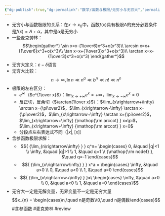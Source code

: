 ```yaml
---
{"dg-publish":true,"dg-permalink":"数学/函数与极限/无穷小与无穷大","permalink":"/数学/函数与极限/无穷小与无穷大/","dgHomeLink":true,"dgPassFrontmatter":false}
---
```



- 无穷小与函数极限的关系：在$x\rightarrow x_0$中，函数$f(x)$具有极限A的充分必要条件是$f(x)=A+\alpha$，其中是$\alpha$是无穷小
- 一些麦克劳林：
	$$\begin{gather*}
	\sin x=x-{1\over6}x^3+o(x^3)\\
	\arcsin x=x+{1\over6}x^3+o(x^3)\\
	\tan x=x+{1\over3}x^3+o(x^3)\\
	\arctan x=x-{1\over3}x^3+o(x^3)
	\end{gather*}$$
- 无穷大定义：$\varepsilon-\delta$语言
- 无穷大比较：
	$$n\rightarrow\infty,\ln n\ll n^a\ll b^n\ll n!\ll n^n$$
- 极限的左右区分：
	- $e^\infty$（$e^{1\over x}$）：$\lim_{x\rightarrow+\infty}e^x=+\infty$，$\lim_{x\rightarrow-\infty}e^x=0$
	- 反正切，反余切（$\arctan{1\over x}$）：$\lim_{x\rightarrow+\infty} \arctan x={\pi\over2}$，$\lim_{x\rightarrow-\infty} \arctan x={\pi\over2}$，$\lim_{x\rightarrow+\infty} \arctan x={\pi\over2}$，$\lim_{x\rightarrow+\infty} {\mathop{\rm arccot} } x=\pi$，$\lim_{x\rightarrow+\infty} {\mathop{\rm arccot} } x=0$
	- 分段点左右表达式不同（$|x|,[x]$）
- 含参函数极限求解：
	- $${ {\lim_{n\rightarrow\infty} } } q^n=
    \begin{cases}
    0, &\quad |q|<1
    \\
    \infty, &\quad |q|>1
    \\
    1, &\quad q=1
    \\
    {\mathop{\rm nodef} }, &\quad q=-1
    \end{cases}$$
	- $${ {\lim_{x\rightarrow\infty} } } x^a =
	\begin{cases}
	\infty, &\quad a>0
	\\
	0, &\quad a<0
	\\
	1, &\quad a=0
	\end{cases}$$
	- $${ {\lim_{x\rightarrow+\infty} } }=\
	\begin{cases}
	\infty, &\quad a>0
	\\
	0, &\quad a<0
	\\
	1, &\quad a=0
	\end{cases}$$
- 无穷大一定是无解变量，无界变量不一定是无穷大量$$x_{n} = \begin{cases}n,\quad n是奇数\\0,\quad n是偶数\end{cases}$$
#含参函数 #麦克劳林 
#review